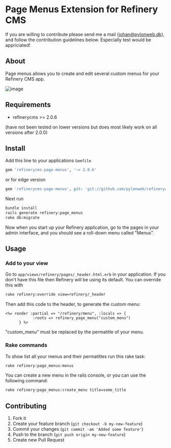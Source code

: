 # Page Menus Extension for Refinery CMS

If you are willing to contribute please send me a mail (johan@pylonweb.dk), and follow the contribution guidelines below. Especially test would be appriciated!

## About

Page menus allows you to create and edit several custom menus for your Refinery CMS app. 

![image](https://raw.github.com/pylonweb/refinerycms-page-menus/master/doc/refinery_menu_edit.png)

## Requirements

* refinerycms >= 2.0.6

(have not been tested on lower versions but does most likely work on all versions after 2.0.0)

## Install

Add this line to your applications `Gemfile`

```ruby
gem 'refinerycms-page-menus', '~> 2.0.6'
```

or for edge version

```ruby
gem 'refinerycms-page-menus', git: 'git://github.com/pylonweb/refinerycms-page-menus.git'
```

Next run

```bash
bundle install
rails generate refinery:page_menus
rake db:migrate
```

Now when you start up your Refinery application, go to the pages in your admin interface, and you should see a roll-down menu called "Menus".

## Usage
### Add to your view

Go to `app/views/refinery/pages/_header.html.erb` in your application.
If you don't have this file then Refinery will be using its default. You can override this with

```bash
rake refinery:override view=refinery/_header
```

Then add this code to the header, to generate the custom menu:
```erb
<%= render :partial => "/refinery/menu", :locals => { 
			:roots => refinery_page_menu("custom_menu")
	  }	%>     	          
```
"custom_menu" must be replaced by the permatitle of your menu.
### Rake commands
To show list all your menus and their permatitles run this rake task:
```bash
rake refinery:page_menus:menus
```

You can create a new menu in the rails console, or you can use the following command:
```bash
rake refinery:page_menus:create_menu title=some_title
```

## Contributing

1. Fork it
2. Create your feature branch (`git checkout -b my-new-feature`)
3. Commit your changes (`git commit -am 'Added some feature'`)
4. Push to the branch (`git push origin my-new-feature`)
5. Create new Pull Request